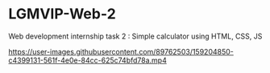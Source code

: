 # LGMVIP-Web-2
Web development internship task 2 : Simple calculator using HTML, CSS, JS 

https://user-images.githubusercontent.com/89762503/159204850-c4399131-561f-4e0e-84cc-625c74bfd78a.mp4

